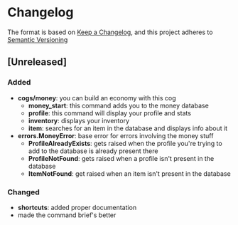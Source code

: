 # Changelog

The format is based on [Keep a Changelog](https://keepachangelog.com/en/1.0.0/),
and this project adheres to [Semantic Versioning](https://semver.org/spec/v2.0.0.html)

## [Unreleased]
### Added
- **cogs/money**: you can build an economy with this cog
  - **money_start**: this command adds you to the money database
  - **profile**: this command will display your profile and stats
  - **inventory**: displays your inventory
  - **item**: searches for an item in the database and displays info about it
- **errors.MoneyError**: base error for errors involving the money stuff
  - **ProfileAlreadyExists**: gets raised when the profile you're trying to add to the database is already present there
  - **ProfileNotFound**: gets raised when a profile isn't present in the database
  - **ItemNotFound**: get raised when an item isn't present in the database

### Changed
- **shortcuts**: added proper documentation
- made the command brief's better
